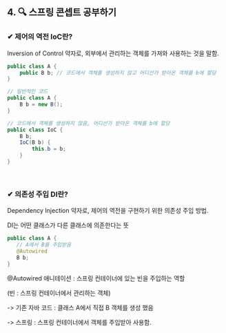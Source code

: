 ## 4. 🔍 스프링 콘셉트 공부하기

### ✔ 제어의 역전 IoC란?
Inversion of Control 약자로, 외부에서 관리하는 객체를 가져와 사용하는 것을 말함.
    
```java
public class A {
	public B b; // 코드에서 객체를 생성하지 않고 어디선가 받아온 객체를 b에 할당
}
```

```java
// 일반적인 코드
public class A {
	B b = new B();
}

// 코드에서 객체를 생성하지 않음, 어디선가 받아온 객체를 b에 할당
public class IoC {
    B b;
    IoC(B b) {
    	this.b = b;
    }
}
```
 
<br>

### ✔ 의존성 주입 DI란?

Dependency Injection 약자로, 제어의 역전을 구현하기 위한 의존성 주입 방법.

DI는 어떤 클래스가 다른 클래스에 의존한다는 뜻

```java
public class A {
   // A에서 B를 주입받음
   @Autowired
   B b;
}
```

@Autowired 애니테이션 : 스프링 컨테이너에 있는 빈을 주입하는 역할

(빈 : 스프링 컨테이너에서 관리하는 객체)

-> 기존 자바 코드 : 클래스 A에서 직접 B 객체를 생성 했음

-> 스프링 : 스프링 컨테이너에서 객체를 주입받아 사용함.

 

